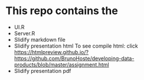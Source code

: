 # This repo contains the 
- UI.R
- Server.R
- Slidify markdown file
- Slidify presentation html
To see compile html: click https://htmlpreview.github.io/?https://github.com/BrunoHoste/developing-data-products/blob/master/assignment.html
- Slidify presentation pdf
